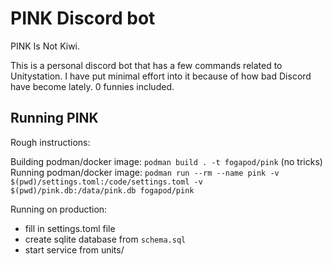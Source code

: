 # PINK Discord bot

PINK Is Not Kiwi.

This is a personal discord bot that has a few commands related to Unitystation. I have put minimal effort into it because of how bad Discord have become lately. 0 funnies included.

## Running PINK

Rough instructions:

Building podman/docker image: `podman build . -t fogapod/pink` (no tricks)  
Running podman/docker image: `podman run --rm --name pink -v $(pwd)/settings.toml:/code/settings.toml -v $(pwd)/pink.db:/data/pink.db fogapod/pink`

Running on production:

- fill in settings.toml file
- create sqlite database from `schema.sql`
- start service from units/
